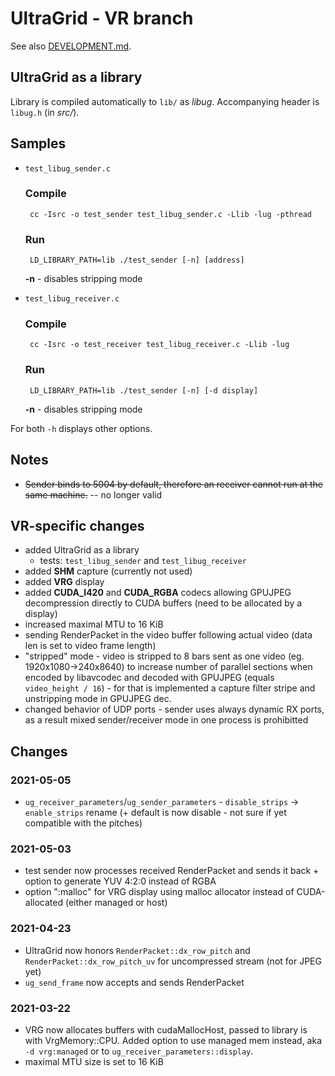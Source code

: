 UltraGrid - VR branch
=====================

See also [DEVELOPMENT.md](DEVELOPMENT.md).

UltraGrid as a library
----------------------
Library is compiled automatically to `lib/` as _libug_. Accompanying
header is `libug.h` (in _src/_).

## Samples
* `test_libug_sender.c`

   ### Compile

       cc -Isrc -o test_sender test_libug_sender.c -Llib -lug -pthread

   ### Run

       LD_LIBRARY_PATH=lib ./test_sender [-n] [address]

   **-n** - disables stripping mode

* `test_libug_receiver.c`

   ### Compile

       cc -Isrc -o test_receiver test_libug_receiver.c -Llib -lug

   ### Run

       LD_LIBRARY_PATH=lib ./test_sender [-n] [-d display]

   **-n** - disables stripping mode

For both `-h` displays other options.

## Notes

* <del>Sender binds to 5004 by default, therefore an receiver cannot run at the same machine.</del> -- no longer valid

VR-specific changes
---------------------

- added UltraGrid as a library
  * tests: `test_libug_sender` and `test_libug_receiver`
- added **SHM** capture (currently not used)
- added **VRG** display
- added **CUDA\_I420** and **CUDA\_RGBA** codecs allowing GPUJPEG decompression
  directly to CUDA buffers (need to be allocated by a display)
- increased maximal MTU to 16 KiB
- sending RenderPacket in the video buffer following actual video (data len
  is set to video frame length)
- "stripped" mode - video is stripped to 8 bars sent as one video (eg.
  1920x1080->240x8640) to increase number of parallel sections when encoded by
  libavcodec and decoded with GPUJPEG (equals `video_height / 16`) - for that
  is implemented a capture filter stripe and unstripping mode in GPUJPEG dec.
- changed behavior of UDP ports - sender uses always dynamic RX ports, as a result
  mixed sender/receiver mode in one process is prohibitted

Changes
---------

### 2021-05-05
- `ug_receiver_parameters`/`ug_sender_parameters` - `disable_strips` -> `enable_strips`
  rename (+ default is now disable - not sure if yet compatible with the pitches)

### 2021-05-03
- test sender now processes received RenderPacket and sends it back + option to generate
  YUV 4:2:0 instead of RGBA
- option ":malloc" for VRG display using malloc allocator instead of CUDA-allocated (either
  managed or host)

### 2021-04-23
- UltraGrid now honors `RenderPacket::dx_row_pitch` and `RenderPacket::dx_row_pitch_uv`
  for uncompressed stream (not for JPEG yet)
- `ug_send_frame` now accepts and sends RenderPacket

### 2021-03-22
- VRG now allocates buffers with cudaMallocHost, passed to library is with
  VrgMemory::CPU. Added option to use managed mem instead, aka `-d vrg:managed`
  or to `ug_receiver_parameters::display`.
- maximal MTU size is set to 16 KiB

